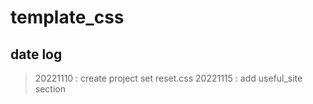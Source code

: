 # template_css
## date log
> 20221110 : 
create project
set reset.css
> 20221115 : add useful_site section
